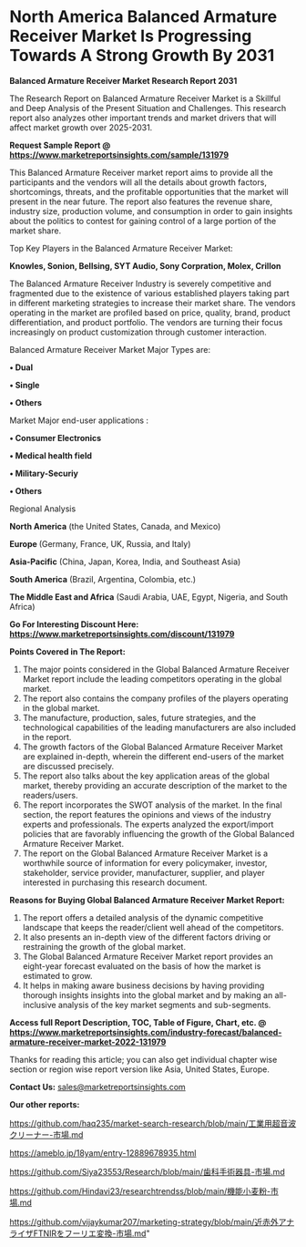 # North America Balanced Armature Receiver Market Is Progressing Towards A Strong Growth By 2031

<strong>Balanced Armature Receiver Market Research Report 2031</strong>

The Research Report on Balanced Armature Receiver Market is a Skillful and Deep Analysis of the Present Situation and Challenges. This research report also analyzes other important trends and market drivers that will affect market growth over 2025-2031.

<strong>Request Sample Report @ <a href=https://www.marketreportsinsights.com/sample/131979>https://www.marketreportsinsights.com/sample/131979</a></strong>

This Balanced Armature Receiver market report aims to provide all the participants and the vendors will all the details about growth factors, shortcomings, threats, and the profitable opportunities that the market will present in the near future. The report also features the revenue share, industry size, production volume, and consumption in order to gain insights about the politics to contest for gaining control of a large portion of the market share.

Top Key Players in the Balanced Armature Receiver Market:

<strong>Knowles, Sonion, Bellsing, SYT Audio, Sony Corpration, Molex, Crillon</strong>

The Balanced Armature Receiver Industry is severely competitive and fragmented due to the existence of various established players taking part in different marketing strategies to increase their market share. The vendors operating in the market are profiled based on price, quality, brand, product differentiation, and product portfolio. The vendors are turning their focus increasingly on product customization through customer interaction.

Balanced Armature Receiver Market Major Types are:

<strong>• Dual

• Single

• Others</strong>

Market Major end-user applications :

<strong>• Consumer Electronics

• Medical health field

• Military-Securiy

• Others</strong>

Regional Analysis

</u><strong><b>North America</b></strong> (the United States, Canada, and Mexico)

<strong><b>Europe </b></strong>(Germany, France, UK, Russia, and Italy)

<strong><b>Asia-Pacific</b></strong> (China, Japan, Korea, India, and Southeast Asia)

<strong><b>South America</b></strong> (Brazil, Argentina, Colombia, etc.)

<strong><b>The Middle East and Africa</b></strong> (Saudi Arabia, UAE, Egypt, Nigeria, and South Africa)

<strong>Go For Interesting Discount Here: <a href=https://www.marketreportsinsights.com/discount/131979>https://www.marketreportsinsights.com/discount/131979</a></strong>

<strong>Points Covered in The Report:</strong>
<ol>
  <li>The major points considered in the Global Balanced Armature Receiver Market report include the leading competitors operating in the global market.</li>
  <li>The report also contains the company profiles of the players operating in the global market.</li>
  <li>The manufacture, production, sales, future strategies, and the technological capabilities of the leading manufacturers are also included in the report.</li>
  <li>The growth factors of the Global Balanced Armature Receiver Market are explained in-depth, wherein the different end-users of the market are discussed precisely.</li>
  <li>The report also talks about the key application areas of the global market, thereby providing an accurate description of the market to the readers/users.</li>
  <li>The report incorporates the SWOT analysis of the market. In the final section, the report features the opinions and views of the industry experts and professionals. The experts analyzed the export/import policies that are favorably influencing the growth of the Global Balanced Armature Receiver Market.</li>
  <li>The report on the Global Balanced Armature Receiver Market is a worthwhile source of information for every policymaker, investor, stakeholder, service provider, manufacturer, supplier, and player interested in purchasing this research document.</li>
</ol>
<strong>Reasons for Buying Global Balanced Armature Receiver Market Report:</strong>

<ol>
  <li>The report offers a detailed analysis of the dynamic competitive landscape that keeps the reader/client well ahead of the competitors.</li>
  <li>It also presents an in-depth view of the different factors driving or restraining the growth of the global market.</li>
  <li>The Global Balanced Armature Receiver Market report provides an eight-year forecast evaluated on the basis of how the market is estimated to grow.</li>
  <li>It helps in making aware business decisions by having providing thorough insights insights into the global market and by making an all-inclusive analysis of the key market segments and sub-segments.</li>
</ol>
<strong>Access full Report Description, TOC, Table of Figure, Chart, etc. @ <a href=https://www.marketreportsinsights.com/industry-forecast/balanced-armature-receiver-market-2022-131979>https://www.marketreportsinsights.com/industry-forecast/balanced-armature-receiver-market-2022-131979</a></strong>


Thanks for reading this article; you can also get individual chapter wise section or region wise report version like Asia, United States, Europe.

<strong>Contact Us:</strong>
sales@marketreportsinsights.com

<strong>Our other reports:</strong>

<a href=https://github.com/haq235/market-search-research/blob/main/工業用超音波クリーナー-市場.md>https://github.com/haq235/market-search-research/blob/main/工業用超音波クリーナー-市場.md</a>

<a href=https://ameblo.jp/18yam/entry-12889678935.html>https://ameblo.jp/18yam/entry-12889678935.html</a>

<a href=https://github.com/Siya23553/Research/blob/main/歯科手術器具-市場.md>https://github.com/Siya23553/Research/blob/main/歯科手術器具-市場.md</a>

<a href=https://github.com/Hindavi23/researchtrendss/blob/main/機能小麦粉-市場.md>https://github.com/Hindavi23/researchtrendss/blob/main/機能小麦粉-市場.md</a>

<a href=https://github.com/vijaykumar207/marketing-strategy/blob/main/近赤外アナライザFTNIRをフーリエ変換-市場.md>https://github.com/vijaykumar207/marketing-strategy/blob/main/近赤外アナライザFTNIRをフーリエ変換-市場.md</a>"

